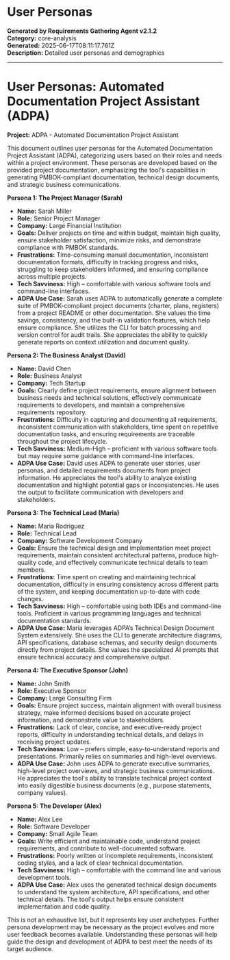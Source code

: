 # User Personas

**Generated by Requirements Gathering Agent v2.1.2**  
**Category:** core-analysis  
**Generated:** 2025-06-17T08:11:17.761Z  
**Description:** Detailed user personas and demographics

---

# User Personas: Automated Documentation Project Assistant (ADPA)

**Project:** ADPA - Automated Documentation Project Assistant

This document outlines user personas for the Automated Documentation Project Assistant (ADPA), categorizing users based on their roles and needs within a project environment.  These personas are developed based on the provided project documentation, emphasizing the tool's capabilities in generating PMBOK-compliant documentation, technical design documents, and strategic business communications.


**Persona 1: The Project Manager (Sarah)**

* **Name:** Sarah Miller
* **Role:** Senior Project Manager
* **Company:** Large Financial Institution
* **Goals:**  Deliver projects on time and within budget, maintain high quality, ensure stakeholder satisfaction, minimize risks, and demonstrate compliance with PMBOK standards.
* **Frustrations:**  Time-consuming manual documentation, inconsistent documentation formats, difficulty in tracking progress and risks, struggling to keep stakeholders informed, and ensuring compliance across multiple projects.
* **Tech Savviness:** High – comfortable with various software tools and command-line interfaces.
* **ADPA Use Case:** Sarah uses ADPA to automatically generate a complete suite of PMBOK-compliant project documents (charter, plans, registers) from a project README or other documentation. She values the time savings, consistency, and the built-in validation features, which help ensure compliance. She utilizes the CLI for batch processing and version control for audit trails.  She appreciates the ability to quickly generate reports on context utilization and document quality.


**Persona 2: The Business Analyst (David)**

* **Name:** David Chen
* **Role:** Business Analyst
* **Company:** Tech Startup
* **Goals:**  Clearly define project requirements, ensure alignment between business needs and technical solutions, effectively communicate requirements to developers, and maintain a comprehensive requirements repository.
* **Frustrations:**  Difficulty in capturing and documenting all requirements, inconsistent communication with stakeholders, time spent on repetitive documentation tasks, and ensuring requirements are traceable throughout the project lifecycle.
* **Tech Savviness:** Medium-High – proficient with various software tools but may require some guidance with command-line interfaces.
* **ADPA Use Case:** David uses ADPA to generate user stories, user personas, and detailed requirements documents from project information. He appreciates the tool's ability to analyze existing documentation and highlight potential gaps or inconsistencies.  He uses the output to facilitate communication with developers and stakeholders.


**Persona 3: The Technical Lead (Maria)**

* **Name:** Maria Rodriguez
* **Role:** Technical Lead
* **Company:** Software Development Company
* **Goals:**  Ensure the technical design and implementation meet project requirements, maintain consistent architectural patterns, produce high-quality code, and effectively communicate technical details to team members.
* **Frustrations:**  Time spent on creating and maintaining technical documentation, difficulty in ensuring consistency across different parts of the system, and keeping documentation up-to-date with code changes.
* **Tech Savviness:** High – comfortable using both IDEs and command-line tools.  Proficient in various programming languages and technical documentation standards.
* **ADPA Use Case:** Maria leverages ADPA’s Technical Design Document System extensively. She uses the CLI to generate architecture diagrams, API specifications, database schemas, and security design documents directly from project details.  She values the specialized AI prompts that ensure technical accuracy and comprehensive output.


**Persona 4: The Executive Sponsor (John)**

* **Name:** John Smith
* **Role:** Executive Sponsor
* **Company:** Large Consulting Firm
* **Goals:**  Ensure project success, maintain alignment with overall business strategy, make informed decisions based on accurate project information, and demonstrate value to stakeholders.
* **Frustrations:**  Lack of clear, concise, and executive-ready project reports, difficulty in understanding technical details, and delays in receiving project updates.
* **Tech Savviness:** Low – prefers simple, easy-to-understand reports and presentations. Primarily relies on summaries and high-level overviews.
* **ADPA Use Case:** John uses ADPA to generate executive summaries, high-level project overviews, and strategic business communications.  He appreciates the tool's ability to translate technical project context into easily digestible business documents (e.g., purpose statements, company values).


**Persona 5: The Developer (Alex)**

* **Name:** Alex Lee
* **Role:** Software Developer
* **Company:**  Small Agile Team
* **Goals:**  Write efficient and maintainable code, understand project requirements, and contribute to well-documented software.
* **Frustrations:**  Poorly written or incomplete requirements, inconsistent coding styles, and a lack of clear technical documentation.
* **Tech Savviness:** High – comfortable with the command line and various development tools.
* **ADPA Use Case:** Alex uses the generated technical design documents to understand the system architecture, API specifications, and other technical details.  The tool's output helps ensure consistent implementation and code quality.


This is not an exhaustive list, but it represents key user archetypes.  Further persona development may be necessary as the project evolves and more user feedback becomes available.  Understanding these personas will help guide the design and development of ADPA to best meet the needs of its target audience.
